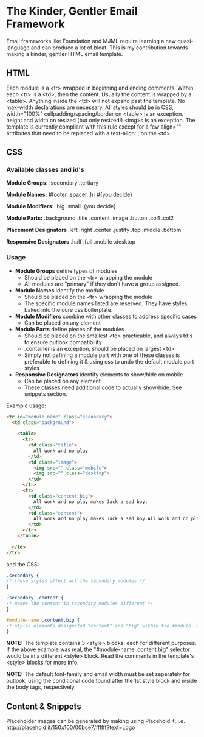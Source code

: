 # The Kinder, Gentler Email Framework
Email frameworks like Foundation and MJML require learning a new quasi-language and can produce a lot of bloat. This is my contribution towards making a kinder, gentler HTML email template.

## HTML
Each module is a \<tr> wrapped in beginning and ending comments.
Within each \<tr> is a \<td>, then the content. Usually the content is wrapped by a \<table>. 
Anything inside the \<td> will not expand past the template. No max-width declarations are necessary.
All styles should be in CSS,
width="100%" cellpadding/spacing/border on \<table> is an exception.
height and width on resized (but only resized!) \<img>s is an exception.
The template is currently compliant with this rule except for a few align="" attributes that need to be replaced with a text-align: ; on the \<td>.

## CSS

### Available classes and id's

**Module Groups:**
.secondary
.tertiary

**Module Names:**
\#footer 
.spacer
.hr
\#{you decide}

**Module Modifiers:**
.big
.small
.{you decide}

**Module Parts:**
.background
.title
.content
.image
.button
.col1
.col2

**Placement Designators**
.left
.right
.center
.justify
.top
.middle
.bottom

**Responsive Designators**
.half
.full
.mobile
.desktop

### Usage

* **Module Groups** define types of modules
  * Should be placed on the \<tr> wrapping the module
  * All modules are "primary" if they don't have a group assigned.
* **Module Names** identify the module
  * Should be placed on the \<tr> wrapping the module
  * The specific module names listed are reserved. They have styles baked into the core css boilerplate.
* **Module Modifiers** combine with other classes to address specific cases
  * Can be placed on any element
* **Module Parts** define pieces of the modules
  * Should be placed on the smallest \<td> practicable, and always td's to ensure outlook compatibility
  * .container is an exception, should be placed on largest \<td>
  * Simply not defining a module part with one of these classes is preferable to defining it & using css to undo the default module part styles
* **Responsive Designators** identify elements to show/hide on mobile
  * Can be placed on any element
  * These classes need additional code to actually show/hide. See snippets section.

Example usage:
```html
<tr id="module-name" class="secondary">
  <td class="background">
  
    <table>
      <tr>
        <td class="title">
          All work and no play
        </td>
        <td class="image">
          <img src="" class="mobile">
          <img src="" class="desktop">
        </td>
      </tr>
      <tr>
        <td class="content big">
          All work and no play makes Jack a sad boy.
        </td>
        <td class="content">
          All work and no play makes Jack a sad boy.All work and no play makes Jack a sad boy.All work and no play makes Jack a sad boy.All work and no play makes Jack a sad boy.
        </td>
      </tr>
    </table>
    
  </td>
</tr>
```
and the CSS:
```css
.secondary {
/* these styles affect all the secondary modules */
}

.secondary .content {
/* makes the content in secondary modules different */
}

#module-name .content.big {
/* styles elements designated "content" and "big" within the #module. While you could technically just use .content.big, adding the module name allows us to find the related html easier and eliminates conflicts with other modules that might have a "big" class. */
}
```

**NOTE:** The template contains 3 \<style> blocks, each for different purposes. If the above example was real, the "#module-name .content.big" selector would be in a different \<style> block. Read the comments in the template's \<style> blocks for more info.

**NOTE:** The default font-family and email width must be set seperately for outlook, using the conditional code found after the 1st style block and inside the body tags, respectively.

## Content & Snippets
Placeholder images can be generated by making using Placehold.it, i.e. http://placehold.it/150x100/00bce7/ffffff?text=Logo
